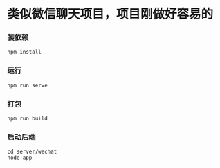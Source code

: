 # 类似微信聊天项目，项目刚做好容易的

### 装依赖
```
npm install
```

### 运行
```
npm run serve
```

### 打包
```
npm run build
```
### 启动后端
```
cd server/wechat
node app
```


